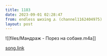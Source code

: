 ```yaml
---
title: 1183
date: 2023-09-01 02:28:47
from: endless шизing ⍼ (channel1162404975)
layout: post
---
```


![[files/Мандраж - Порез на собаке.m4a]]

[song.link](http://song.link/y/JYKH0wdbObM)
